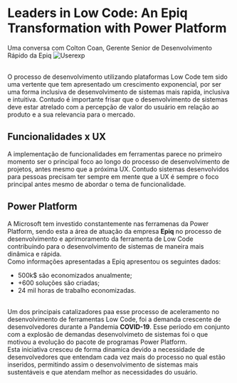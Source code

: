 # Leaders in Low Code: An Epiq Transformation with Power Platform
Uma conversa com Colton Coan, Gerente Senior de Desenvolvimento Rápido da Epiq
![Userexp](https://images.unsplash.com/photo-1516321497487-e288fb19713f?q=80&w=2070&auto=format&fit=crop&ixlib=rb-4.0.3&ixid=M3wxMjA3fDB8MHxwaG90by1wYWdlfHx8fGVufDB8fHx8fA%3D%3D)

<br> O processo de desenvolvimento utilizando plataformas Low Code tem sido uma vertente que tem apresentado um crescimento exponencial, por ser uma forma inclusiva de desenvolvimento de sistemas mais rapida, inclusiva e intuitiva. Contudo é importante frisar que o desenvolvimento de sistemas deve estar atrelado com a percepção de valor do usuário em relação ao produto e a sua relevancia para o mercado.
## Funcionalidades x UX
A implementação de funcionalidades em ferramentas parece no primeiro momento ser o principal foco ao longo do processo de desenvolvimento de projetos, antes mesmo que a próxima UX. Contudo sistemas desenvolvidos para pessoas precisam ter sempre em mente que a UX é sempre o foco principal antes mesmo de abordar o tema de funcionalidade.

## Power Platform
A Microsoft tem investido constantemente nas ferramenas da Power Platform, sendo esta a área de atuação da empresa **Epiq**  no processo de desenvolvimento e aprimoramento da ferramenta de Low Code contribuindo para o desenvolvimento de sistemas de maneira mais dinâmica e rápida.
<br> Como informações apresentadas a Epiq apresentou os seguintes dados:
- 500k$ são economizados anualmente;
- +600 soluções são criadas;
- 24 mil horas de trabalho economizadas.

<br> Um dos principais catalizadores paa esse processo de aceleramento no desenvolvimento de ferramentas Low Code, foi a demanda crescente de desenvolvedores durante a Pandemia **COVID-19**. Esse período em conjunto com a explosão de demandas desenvolvimeto de sistemas foi o que motivou a evolução do pacote de programas Power Platform.
<br> Esta iniciativa cresceu de forma dinamica devido a necessidade de desenvolvedores que entendam cada vez mais do processo no qual estão inseridos, permitindo assim o desenvolvimento de sistemas mais sustentáveis e que atendam melhor as necessidades do usuário.
